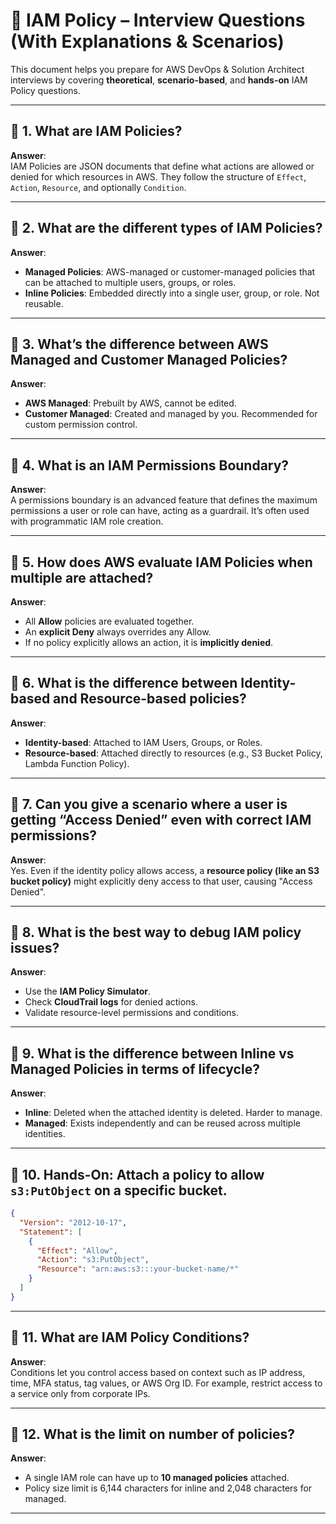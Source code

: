 # 💼 IAM Policy – Interview Questions (With Explanations & Scenarios)

This document helps you prepare for AWS DevOps & Solution Architect interviews by covering **theoretical**, **scenario-based**, and **hands-on** IAM Policy questions.

---

## 📌 1. What are IAM Policies?

**Answer**:  
IAM Policies are JSON documents that define what actions are allowed or denied for which resources in AWS. They follow the structure of `Effect`, `Action`, `Resource`, and optionally `Condition`.

---

## 📌 2. What are the different types of IAM Policies?

**Answer**:  
- **Managed Policies**: AWS-managed or customer-managed policies that can be attached to multiple users, groups, or roles.  
- **Inline Policies**: Embedded directly into a single user, group, or role. Not reusable.

---

## 📌 3. What’s the difference between AWS Managed and Customer Managed Policies?

**Answer**:  
- **AWS Managed**: Prebuilt by AWS, cannot be edited.  
- **Customer Managed**: Created and managed by you. Recommended for custom permission control.

---

## 📌 4. What is an IAM Permissions Boundary?

**Answer**:  
A permissions boundary is an advanced feature that defines the maximum permissions a user or role can have, acting as a guardrail. It’s often used with programmatic IAM role creation.

---

## 📌 5. How does AWS evaluate IAM Policies when multiple are attached?

**Answer**:  
- All **Allow** policies are evaluated together.
- An **explicit Deny** always overrides any Allow.
- If no policy explicitly allows an action, it is **implicitly denied**.

---

## 📌 6. What is the difference between Identity-based and Resource-based policies?

**Answer**:
- **Identity-based**: Attached to IAM Users, Groups, or Roles.
- **Resource-based**: Attached directly to resources (e.g., S3 Bucket Policy, Lambda Function Policy).

---

## 📌 7. Can you give a scenario where a user is getting “Access Denied” even with correct IAM permissions?

**Answer**:  
Yes. Even if the identity policy allows access, a **resource policy (like an S3 bucket policy)** might explicitly deny access to that user, causing "Access Denied".

---

## 📌 8. What is the best way to debug IAM policy issues?

**Answer**:  
- Use the **IAM Policy Simulator**.  
- Check **CloudTrail logs** for denied actions.  
- Validate resource-level permissions and conditions.

---

## 📌 9. What is the difference between Inline vs Managed Policies in terms of lifecycle?

**Answer**:  
- **Inline**: Deleted when the attached identity is deleted. Harder to manage.  
- **Managed**: Exists independently and can be reused across multiple identities.

---

## 📌 10. Hands-On: Attach a policy to allow `s3:PutObject` on a specific bucket.

```json
{
  "Version": "2012-10-17",
  "Statement": [
    {
      "Effect": "Allow",
      "Action": "s3:PutObject",
      "Resource": "arn:aws:s3:::your-bucket-name/*"
    }
  ]
}
```

---

## 📌 11. What are IAM Policy Conditions?

**Answer**:  
Conditions let you control access based on context such as IP address, time, MFA status, tag values, or AWS Org ID. For example, restrict access to a service only from corporate IPs.

---

## 📌 12. What is the limit on number of policies?

**Answer**:  
- A single IAM role can have up to **10 managed policies** attached.
- Policy size limit is 6,144 characters for inline and 2,048 characters for managed.

---
